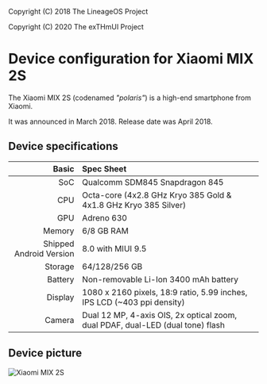 Copyright (C) 2018 The LineageOS Project

Copyright (C) 2020 The exTHmUI Project

Device configuration for Xiaomi MIX 2S
=========================================

The Xiaomi MIX 2S (codenamed _"polaris"_) is a high-end smartphone from Xiaomi.

It was announced in March 2018. Release date was April 2018.

## Device specifications

Basic   | Spec Sheet
-------:|:-------------------------
SoC     | Qualcomm SDM845 Snapdragon 845
CPU     | Octa-core (4x2.8 GHz Kryo 385 Gold & 4x1.8 GHz Kryo 385 Silver)
GPU     | Adreno 630
Memory  | 6/8 GB RAM
Shipped Android Version | 8.0 with MIUI 9.5
Storage | 64/128/256 GB
Battery | Non-removable Li-Ion 3400 mAh battery
Display | 1080 x 2160 pixels, 18:9 ratio, 5.99 inches, IPS LCD (~403 ppi density)
Camera  | Dual 12 MP, 4-axis OIS, 2x optical zoom, dual PDAF, dual-LED (dual tone) flash

## Device picture

![Xiaomi MIX 2S](https://xiaomi-mi.com/uploads/CatalogueImage/xiaomi-mi-mix-2s-6gb64gb-dual-sim-ceramic-black-01_16852_1522169412.jpg "Xiaomi MIX 2S in ceramic black")

